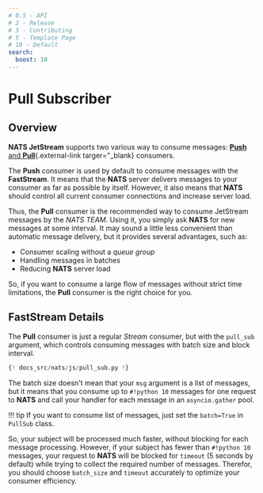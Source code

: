 ```yaml
---
# 0.5 - API
# 2 - Release
# 3 - Contributing
# 5 - Template Page
# 10 - Default
search:
  boost: 10
---
```


# Pull Subscriber

## Overview

**NATS JetStream** supports two various way to consume messages: [**Push** and **Pull**](https://docs.nats.io/using-nats/developer/develop_jetstream/consumers#push-and-pull-consumers){.external-link targer="_blank} consumers.

The **Push** consumer is used by default to consume messages with the **FastStream**. It means that the **NATS** server delivers messages to your consumer as far as possible by itself. However, it also means that **NATS** should control all current consumer connections and increase server load.

Thus, the **Pull** consumer is the recommended way to consume JetStream messages by the *NATS TEAM*. Using it, you simply ask **NATS** for new messages at some interval. It may sound a little less convenient than automatic message delivery, but it provides several advantages, such as:

* Consumer scaling without a *queue group*
* Handling messages in batches
* Reducing **NATS** server load

So, if you want to consume a large flow of messages without strict time limitations, the **Pull** consumer is the right choice for you.

## FastStream Details

The **Pull** consumer is just a regular *Stream* consumer, but with the `pull_sub` argument, which controls consuming messages with batch size and block interval.

```python linenums="1" hl_lines="10-11"
{! docs_src/nats/js/pull_sub.py !}
```

The batch size doesn't mean that your `msg` argument is a list of messages, but it means that you consume up to `#!python 10` messages for one request to **NATS** and call your handler for each message in an `asyncio.gather` pool.

!!! tip
    If you want to consume list of messages, just set the `batch=True` in `PullSub` class.

So, your subject will be processed much faster, without blocking for each message processing. However, if your subject has fewer than `#!python 10` messages, your request to **NATS** will be blocked for `timeout` (5 seconds by default) while trying to collect the required number of messages. Therefor, you should choose `batch_size` and `timeout` accurately to optimize your consumer efficiency.
